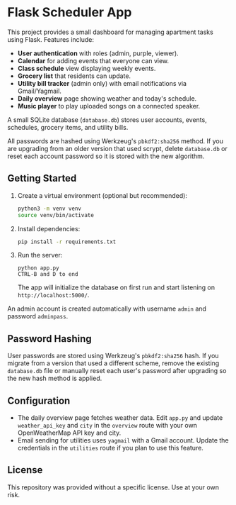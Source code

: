 # Flask Scheduler App

This project provides a small dashboard for managing apartment tasks using Flask. Features include:

- **User authentication** with roles (admin, purple, viewer).
- **Calendar** for adding events that everyone can view.
- **Class schedule** view displaying weekly events.
- **Grocery list** that residents can update.
- **Utility bill tracker** (admin only) with email notifications via Gmail/Yagmail.
- **Daily overview** page showing weather and today's schedule.
- **Music player** to play uploaded songs on a connected speaker.


A small SQLite database (`database.db`) stores user accounts, events, schedules, grocery items, and utility bills.

All passwords are hashed using Werkzeug's `pbkdf2:sha256` method. If you are upgrading from an older version that used scrypt, delete `database.db` or reset each account password so it is stored with the new algorithm.

## Getting Started

1. Create a virtual environment (optional but recommended):
   ```bash
   python3 -m venv venv
   source venv/bin/activate
   ```
2. Install dependencies:
   ```bash
   pip install -r requirements.txt
   ```
3. Run the server:
   ```tmux attach -t flaskserver
   python app.py
   CTRL-B and D to end
   ```
   The app will initialize the database on first run and start listening on `http://localhost:5000/`.

An admin account is created automatically with username `admin` and password `adminpass`.

## Password Hashing

User passwords are stored using Werkzeug's `pbkdf2:sha256` hash. If you migrate from a version that used a different scheme, remove the existing `database.db` file or manually reset each user's password after upgrading so the new hash method is applied.

## Configuration

- The daily overview page fetches weather data. Edit `app.py` and update `weather_api_key` and `city` in the `overview` route with your own OpenWeatherMap API key and city.
- Email sending for utilities uses `yagmail` with a Gmail account. Update the credentials in the `utilities` route if you plan to use this feature.

## License

This repository was provided without a specific license. Use at your own risk.